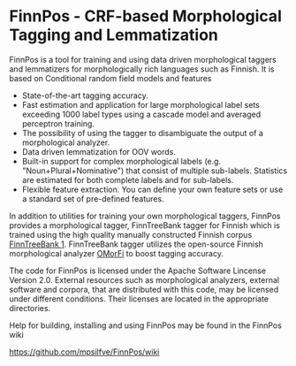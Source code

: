# FinnPos - CRF-based Morphological Tagging and Lemmatization

FinnPos is a tool for training and using data driven morphological
taggers and lemmatizers for morphologically rich languages such as
Finnish. It is based on Conditional random field models and features

* State-of-the-art tagging accuracy.
* Fast estimation and application for large morphological label sets
  exceeding 1000 label types using a cascade model and averaged
  perceptron training.
* The possibility of using the tagger to disambiguate the output of a
  morphological analyzer.
* Data driven lemmatization for OOV words.
* Built-in support for complex morphological labels
  (e.g. "Noun+Plural+Nominative") that consist of multiple
  sub-labels. Statistics are estimated for both complete labels and
  for sub-labels.
* Flexible feature extraction. You can define your own feature sets or
  use a standard set of pre-defined features.

In addition to utilities for training your own morphological taggers,
FinnPos provides a morphological tagger, FinnTreeBank tagger for
Finnish which is trained using the high quality manually constructed
Finnish corpus [FinnTreeBank
1](http://www.ling.helsinki.fi/kieliteknologia/tutkimus/treebank/). FinnTreeBank
tagger utilizes the open-source Finnish morphological analyzer
[OMorFi](https://code.google.com/p/omorfi/) to boost tagging accuracy.

The code for FinnPos is licensed under the Apache Software Lincense
Version 2.0. External resources such as morphological analyzers,
external software and corpora, that are distributed with this code,
may be licensed under different conditions. Their licenses are located
in the appropriate directories.

Help for building, installing and using FinnPos may be found in the
FinnPos wiki

  https://github.com/mpsilfve/FinnPos/wiki